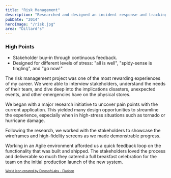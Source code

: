 ```yaml
---
title: "Risk Management"
description: "Researched and designed an incident response and tracking system to manage incidents across Dillard's 300+ locations."
pubDate: "2014"
heroImage: "/risk.jpg"
area: "Dillard's"
---
```


### High Points

- Stakeholder buy-in through continuous feedback.
- Designed for different levels of stress: "all is well", "spidy-sense is tingling", and "go now!"

The risk management project was one of the most rewarding experiences of my career. We were able to interview stakeholders, understand the needs of their team, and dive deep into the implications disasters, unexpected events, and other emergencies have on the physical stores.

We began with a major research initiative to uncover pain points with the current application. This yielded many design opportunities to streamline the experience, especially when in high-stress situations such as tornado or hurricane damage.

Following the research, we worked with the stakeholders to showcase the wireframes and high-fidelity screens as we made demonstrable progress.

Working in an Agile environment afforded us a quick feedback loop on the functionality that was built and shipped. The stakeholders loved the process and deliverable so much they catered a full breakfast celebration for the team on the initial production launch of the new system.

<a href="https://www.flaticon.com/free-icons/miscellaneous" title="World icon" style="font-size: 10px;">World icon created by DinosoftLabs - Flaticon</a>